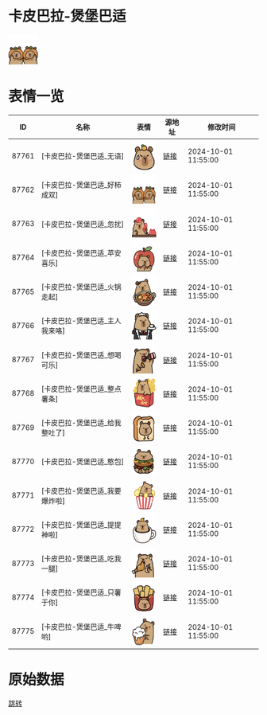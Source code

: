 # 卡皮巴拉-煲堡巴适

<img src="./cover.png" height="60" alt="cover" />

# 表情一览

|ID|名称|表情|源地址|修改时间|
|----|----|----|----|----|
|87761|[卡皮巴拉-煲堡巴适_无语]|<img src="./pic/087761_%5B卡皮巴拉-煲堡巴适_无语%5D.png" height="60" alt="无语"/>|[链接](https://i0.hdslb.com/bfs/garb/2496b76c5365cb4575ba3fd0cb74a95076822c48.png)|2024-10-01 11:55:00|
|87762|[卡皮巴拉-煲堡巴适_好柿成双]|<img src="./pic/087762_%5B卡皮巴拉-煲堡巴适_好柿成双%5D.png" height="60" alt="好柿成双"/>|[链接](https://i0.hdslb.com/bfs/garb/07fb4ddf7b9aa69d8c6022a507c52e5e109f2850.png)|2024-10-01 11:55:00|
|87763|[卡皮巴拉-煲堡巴适_忽扰]|<img src="./pic/087763_%5B卡皮巴拉-煲堡巴适_忽扰%5D.png" height="60" alt="忽扰"/>|[链接](https://i0.hdslb.com/bfs/garb/325f6f63ceb528cbdb44b21275d8eb68921fea71.png)|2024-10-01 11:55:00|
|87764|[卡皮巴拉-煲堡巴适_苹安喜乐]|<img src="./pic/087764_%5B卡皮巴拉-煲堡巴适_苹安喜乐%5D.png" height="60" alt="苹安喜乐"/>|[链接](https://i0.hdslb.com/bfs/garb/7ef9d0959e16bec131aa73c1f77403400a32677b.png)|2024-10-01 11:55:00|
|87765|[卡皮巴拉-煲堡巴适_火锅走起]|<img src="./pic/087765_%5B卡皮巴拉-煲堡巴适_火锅走起%5D.png" height="60" alt="火锅走起"/>|[链接](https://i0.hdslb.com/bfs/garb/3db4b529b94818c7326b70c07f0601ea70319aa2.png)|2024-10-01 11:55:00|
|87766|[卡皮巴拉-煲堡巴适_主人我来咯]|<img src="./pic/087766_%5B卡皮巴拉-煲堡巴适_主人我来咯%5D.png" height="60" alt="主人我来咯"/>|[链接](https://i0.hdslb.com/bfs/garb/10c8431cc4c538ccf18279e7ad93f73159560a46.png)|2024-10-01 11:55:00|
|87767|[卡皮巴拉-煲堡巴适_想喝可乐]|<img src="./pic/087767_%5B卡皮巴拉-煲堡巴适_想喝可乐%5D.png" height="60" alt="想喝可乐"/>|[链接](https://i0.hdslb.com/bfs/garb/ca85d39e54116d287885c3e49a22b2bf9f978002.png)|2024-10-01 11:55:00|
|87768|[卡皮巴拉-煲堡巴适_整点薯条]|<img src="./pic/087768_%5B卡皮巴拉-煲堡巴适_整点薯条%5D.png" height="60" alt="整点薯条"/>|[链接](https://i0.hdslb.com/bfs/garb/4762cae85b99d3df8824a6ff28a093d9b20cd664.png)|2024-10-01 11:55:00|
|87769|[卡皮巴拉-煲堡巴适_给我整吐了]|<img src="./pic/087769_%5B卡皮巴拉-煲堡巴适_给我整吐了%5D.png" height="60" alt="给我整吐了"/>|[链接](https://i0.hdslb.com/bfs/garb/fc7b4f2ef14152bfd732ce53da7618fc9e9bd9f6.png)|2024-10-01 11:55:00|
|87770|[卡皮巴拉-煲堡巴适_憨包]|<img src="./pic/087770_%5B卡皮巴拉-煲堡巴适_憨包%5D.png" height="60" alt="憨包"/>|[链接](https://i0.hdslb.com/bfs/garb/74d796d10e9cd106d233999822f43acb20ae01d0.png)|2024-10-01 11:55:00|
|87771|[卡皮巴拉-煲堡巴适_我要爆炸啦]|<img src="./pic/087771_%5B卡皮巴拉-煲堡巴适_我要爆炸啦%5D.png" height="60" alt="我要爆炸啦"/>|[链接](https://i0.hdslb.com/bfs/garb/7d939b46ad92c3770839222c4637ea810e73e1d8.png)|2024-10-01 11:55:00|
|87772|[卡皮巴拉-煲堡巴适_提提神啦]|<img src="./pic/087772_%5B卡皮巴拉-煲堡巴适_提提神啦%5D.png" height="60" alt="提提神啦"/>|[链接](https://i0.hdslb.com/bfs/garb/aa56506d7f68c2072c2bf6e19b9558a6b8dfaaad.png)|2024-10-01 11:55:00|
|87773|[卡皮巴拉-煲堡巴适_吃我一腿]|<img src="./pic/087773_%5B卡皮巴拉-煲堡巴适_吃我一腿%5D.png" height="60" alt="吃我一腿"/>|[链接](https://i0.hdslb.com/bfs/garb/734a2ae6ad3eee7570e1b1ffb76013e895818e12.png)|2024-10-01 11:55:00|
|87774|[卡皮巴拉-煲堡巴适_只薯于你]|<img src="./pic/087774_%5B卡皮巴拉-煲堡巴适_只薯于你%5D.png" height="60" alt="只薯于你"/>|[链接](https://i0.hdslb.com/bfs/garb/047856e881f87f8e23219ce7a5e95ac29a481e7f.png)|2024-10-01 11:55:00|
|87775|[卡皮巴拉-煲堡巴适_牛啤哟]|<img src="./pic/087775_%5B卡皮巴拉-煲堡巴适_牛啤哟%5D.png" height="60" alt="牛啤哟"/>|[链接](https://i0.hdslb.com/bfs/garb/c4d15da40f19120c021c14238f03d2bb9d58ec0e.png)|2024-10-01 11:55:00|

# 原始数据

[跳转](./raw.json)

